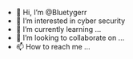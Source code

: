 - 👋 Hi, I’m @Bluetygerr
- 👀 I’m interested in cyber security
- 🌱 I’m currently learning ...
- 💞️ I’m looking to collaborate on ...
- 📫 How to reach me ...

<!---
Bluetygerr/Bluetygerr is a ✨ special ✨ repository because its `README.md` (this file) appears on your GitHub profile.
You can click the Preview link to take a look at your changes.
--->
